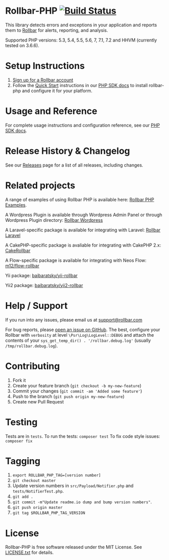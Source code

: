 # Rollbar-PHP [![Build Status](https://api.travis-ci.org/rollbar/rollbar-php.png)](https://travis-ci.org/rollbar/rollbar-php)

This library detects errors and exceptions in your application and reports them to [Rollbar](https://rollbar.com) for alerts, reporting, and analysis.

Supported PHP versions: 5.3, 5.4, 5.5, 5.6, 7, 7.1, 7.2 and HHVM (currently tested on 3.6.6).

# Setup Instructions

1. [Sign up for a Rollbar account](https://rollbar.com/signup)
2. Follow the [Quick Start](https://docs.rollbar.com/v1.0.0/docs/php#section-quick-start) instructions in our [PHP SDK docs](https://docs.rollbar.com/docs/php) to install rollbar-php and configure it for your platform.

# Usage and Reference

For complete usage instructions and configuration reference, see our [PHP SDK docs](https://docs.rollbar.com/docs/php).
  
# Release History & Changelog

See our [Releases](https://github.com/rollbar/rollbar-php/releases) page for a list of all releases, including changes.

# Related projects

A range of examples of using Rollbar PHP is available here: [Rollbar PHP Examples](https://github.com/rollbar/rollbar-php-examples).

A Wordpress Plugin is available through Wordpress Admin Panel or through Wordpress Plugin directory: [Rollbar Wordpress](https://wordpress.org/plugins/rollbar/)

A Laravel-specific package is available for integrating with Laravel: [Rollbar Laravel](https://github.com/rollbar/rollbar-php-laravel)

A CakePHP-specific package is avaliable for integrating with CakePHP 2.x:
[CakeRollbar](https://github.com/tranfuga25s/CakeRollbar)

A Flow-specific package is available for integrating with Neos Flow: [m12/flow-rollbar](https://packagist.org/packages/m12/flow-rollbar)

Yii package: [baibaratsky/yii-rollbar](https://github.com/baibaratsky/yii-rollbar)

Yii2 package: [baibaratsky/yii2-rollbar](https://github.com/baibaratsky/yii2-rollbar)

# Help / Support

If you run into any issues, please email us at [support@rollbar.com](mailto:support@rollbar.com)

For bug reports, please [open an issue on GitHub](https://github.com/rollbar/rollbar-php/issues/new).
The best, configure your Rollbar with `verbosity` at level `\Psr\Log\LogLevel::DEBUG` and attach
the contents of your `sys_get_temp_dir() . '/rollbar.debug.log'` (usually `/tmp/rollbar.debug.log`).

# Contributing

1. Fork it
2. Create your feature branch (`git checkout -b my-new-feature`)
3. Commit your changes (`git commit -am 'Added some feature'`)
4. Push to the branch (`git push origin my-new-feature`)
5. Create new Pull Request

# Testing
Tests are in `tests`.
To run the tests: `composer test`
To fix code style issues: `composer fix`

# Tagging

1. `export ROLLBAR_PHP_TAG=[version number]`
2. `git checkout master`
3. Update version numbers in `src/Payload/Notifier.php` and `tests/NotifierTest.php`.
4. `git add .`
5. `git commit -m"Update readme.io dump and bump version numbers"`.
6. `git push origin master`
7. `git tag $ROLLBAR_PHP_TAG_VERSION`

# License
Rollbar-PHP is free software released under the MIT License. See [LICENSE.txt](LICENSE.txt) for details.
